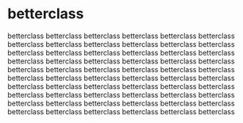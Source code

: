 # betterclass 
betterclass betterclass betterclass betterclass betterclass betterclass betterclass betterclass betterclass betterclass  betterclass betterclass betterclass betterclass betterclass betterclass betterclass betterclass betterclass betterclass  betterclass betterclass betterclass betterclass betterclass betterclass betterclass betterclass betterclass betterclass  betterclass betterclass betterclass betterclass betterclass betterclass betterclass betterclass betterclass betterclass  betterclass betterclass betterclass betterclass betterclass betterclass betterclass betterclass betterclass betterclass  betterclass betterclass betterclass betterclass betterclass betterclass betterclass betterclass betterclass betterclass  
